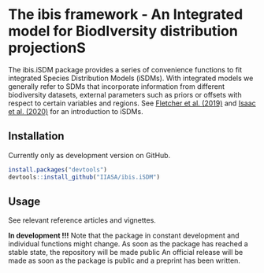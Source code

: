
<!-- README.md is generated from README.Rmd. Please use this file for any edits-->

# The ibis framework - An **I**ntegrated model for **B**iod**I**versity distribution projection**S**

<!-- <a href='https://github.com/iiasa/rN2000'><img src="man/figures/logo.png" align="right"height=140/></a> --->
<!-- https://shields.io/  For Badges later -->

The ibis.iSDM package provides a series of convenience functions to fit
integrated Species Distribution Models (iSDMs). With integrated models
we generally refer to SDMs that incorporate information from different
biodiversity datasets, external parameters such as priors or offsets
with respect to certain variables and regions. See [Fletcher et
al. (2019)](https://onlinelibrary.wiley.com/doi/abs/10.1002/ecy.2710)
and [Isaac et
al. (2020)](https://linkinghub.elsevier.com/retrieve/pii/S0169534719302551)
for an introduction to iSDMs.

## Installation

Currently only as development version on GitHub.

``` r
install.packages("devtools")
devtools::install_github("IIASA/ibis.iSDM")
```

## Usage

See relevant reference articles and vignettes.

**In development !!!**
Note that the package in constant development and individual functions
might change. As soon as the package has reached a stable state, the
repository will be made public An official release will be made as soon
as the package is public and a preprint has been written.
